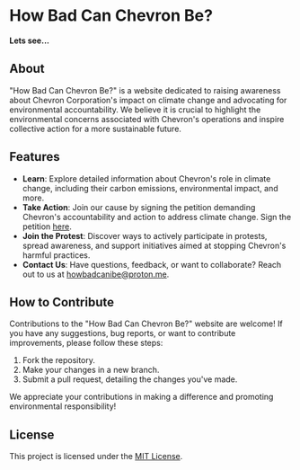 # How Bad Can Chevron Be?
**Lets see...**

## About

"How Bad Can Chevron Be?" is a website dedicated to raising awareness about Chevron Corporation's impact on climate change and advocating for environmental accountability. We believe it is crucial to highlight the environmental concerns associated with Chevron's operations and inspire collective action for a more sustainable future.

## Features

- **Learn**: Explore detailed information about Chevron's role in climate change, including their carbon emissions, environmental impact, and more.
- **Take Action**: Join our cause by signing the petition demanding Chevron's accountability and action to address climate change. Sign the petition [here](https://chng.it/nPMBzfMHQb).
- **Join the Protest**: Discover ways to actively participate in protests, spread awareness, and support initiatives aimed at stopping Chevron's harmful practices.
- **Contact Us**: Have questions, feedback, or want to collaborate? Reach out to us at [howbadcanibe@proton.me](mailto:howbadcanibe@proton.me).

## How to Contribute

Contributions to the "How Bad Can Chevron Be?" website are welcome! If you have any suggestions, bug reports, or want to contribute improvements, please follow these steps:

1. Fork the repository.
2. Make your changes in a new branch.
3. Submit a pull request, detailing the changes you've made.

We appreciate your contributions in making a difference and promoting environmental responsibility!

## License

This project is licensed under the [MIT License](LICENSE).
